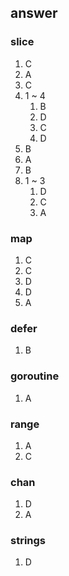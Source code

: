 ## answer

### slice
1. C
2. A
3. C
4. 1 ~ 4 
   1. B 
   2. D 
   3. C 
   4. D
5. B
6. A
7. B
8. 1 ~ 3
   1. D
   2. C
   3. A

### map
1. C
2. C
3. D
4. D
5. A

### defer
1. B

### goroutine
1. A

### range
1. A
2. C

### chan
1. D
2. A

### strings
1. D
